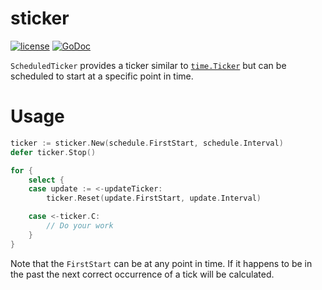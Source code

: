 # sticker

[![license](http://img.shields.io/badge/license-MIT-blue.svg)](https://raw.githubusercontent.com/wilriker/sticker/master/LICENSE)
[![GoDoc](https://godoc.org/github.com/wilriker/sticker?status.svg)](https://godoc.org/github.com/wilriker/sticker)

`ScheduledTicker` provides a ticker similar to [`time.Ticker`](https://pkg.go.dev/time#Ticker) but can be scheduled to start at a specific point in time.

# Usage

```go
ticker := sticker.New(schedule.FirstStart, schedule.Interval)
defer ticker.Stop()

for {
    select {
    case update := <-updateTicker:
        ticker.Reset(update.FirstStart, update.Interval)

    case <-ticker.C:
        // Do your work
    }
}
```

Note that the `FirstStart` can be at any point in time. If it happens to be in the past the next correct occurrence of a tick will be calculated.
